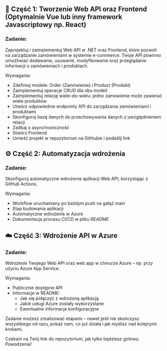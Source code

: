 ## 🛒 Część 1: Tworzenie Web API oraz Frontend (Optymalnie Vue lub inny framework Javascriptowy np. React)

### Zadanie:
Zaprojektuj i zaimplementuj Web API w .NET oraz Frontend, które pozwoli na zarządzanie zamówieniami w systemie e-commerce. Twoje API powinno umożliwiać dodawanie, usuwanie, modyfikowanie oraz przeglądanie informacji o zamówieniach i produktach.

Wymagania:
<ul>
    <li>Zdefiniuj modele: Order (Zamówienie) i Product (Produkt)</li>
    <li>Zaimplementuj operacje CRUD dla obu modeli</li>
    <li>Zaimplementuj relację wiele-do-wielu: jedno zamówienie może zawierać wiele produktów</li>
    <li>Utwórz odpowiednie endpointy API do zarządzania zamówieniami i produktami</li>
    <li>Skonfiguruj bazę danych do przechowywania danych z uwzględnieniem relacji</li>
    <li>Zadbaj o asynchroniczność</li>
    <li>Stwórz Frontend</li>
    <li>Umieść projekt w repozytorium na GitHubie i podeślij link</li>
</ul>

## ⚙️ Część 2: Automatyzacja wdrożenia

### Zadanie:
Skonfiguruj automatyczne wdrożenie aplikacji Web API, korzystając z GitHub Actions.

Wymagania:

<ul>
    <li>Workflow uruchamiany po każdym push na gałąź main</li>
    <li>Etap budowania aplikacji</li>
    <li>Automatyczne wdrożenie w Azure</li>
    <li>Dokumentacja procesu CI/CD w pliku README</li>
</ul>

## ☁️ Część 3: Wdrożenie API w Azure

### Zadanie:
Wdrożenie Twojego Web API oraz web app w chmurze Azure – np. przy użyciu Azure App Service.

Wymagania:
<ul>
    <li>Publicznie dostępne API</li>
    <li>Informacje w README:
        <ul>
            <li>Jak się połączyć z wdrożoną aplikacją</li>
            <li>Jakie usługi Azure zostały wykorzystane</li>
            <li>Ewentualne informacje konfiguracyjne</li>
        </ul>
    </li>
</ul>

Zadanie możesz zrealizować etapami – nawet jeśli nie skończysz wszystkiego od razu, pokaż nam, co już działa i jak myślisz nad kolejnymi krokami.

Czekam na Twój link do repozytorium, jak tylko będziesz gotowy.
Powodzenia!